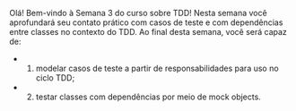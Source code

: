 Olá! Bem-vindo à Semana 3 do curso sobre TDD! Nesta semana você aprofundará seu contato prático com casos de teste e com dependências entre classes no contexto do TDD. Ao final desta semana, você será capaz de:
- 1) modelar casos de teste a partir de responsabilidades para uso no ciclo TDD;
- 2) testar classes com dependências por meio de mock objects.
